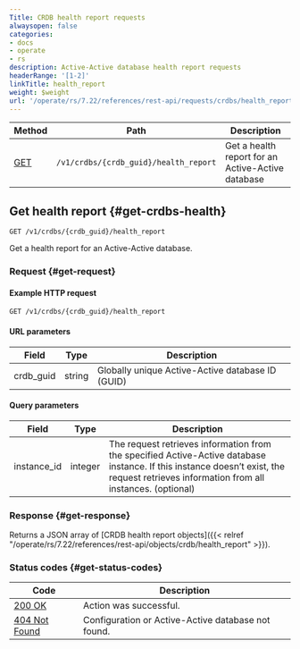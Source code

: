 ```yaml
---
Title: CRDB health report requests
alwaysopen: false
categories:
- docs
- operate
- rs
description: Active-Active database health report requests
headerRange: '[1-2]'
linkTitle: health_report
weight: $weight
url: '/operate/rs/7.22/references/rest-api/requests/crdbs/health_report/'
---
```


| Method | Path | Description |
|--------|------|-------------|
| [GET](#get-crdbs-health) | `/v1/crdbs/{crdb_guid}/health_report` | Get a health report for an Active-Active database |

## Get health report {#get-crdbs-health}

	GET /v1/crdbs/{crdb_guid}/health_report

Get a health report for an Active-Active database.

### Request {#get-request} 

#### Example HTTP request

    GET /v1/crdbs/{crdb_guid}/health_report

#### URL parameters

| Field | Type | Description |
|-------|------|-------------|
| crdb_guid | string | Globally unique Active-Active database ID (GUID) |

#### Query parameters

| Field | Type | Description |
|-------|------|-------------|
| instance_id | integer | The request retrieves information from the specified Active-Active database instance. If this instance doesn’t exist, the request retrieves information from all instances. (optional) |

### Response {#get-response} 

Returns a JSON array of [CRDB health report objects]({{< relref "/operate/rs/7.22/references/rest-api/objects/crdb/health_report" >}}).

### Status codes {#get-status-codes} 

| Code | Description |
|------|-------------|
| [200 OK](http://www.w3.org/Protocols/rfc2616/rfc2616-sec10.html#sec10.2.1) | Action was successful. |
| [404 Not Found](http://www.w3.org/Protocols/rfc2616/rfc2616-sec10.html#sec10.4.5) | Configuration or Active-Active database not found. |
